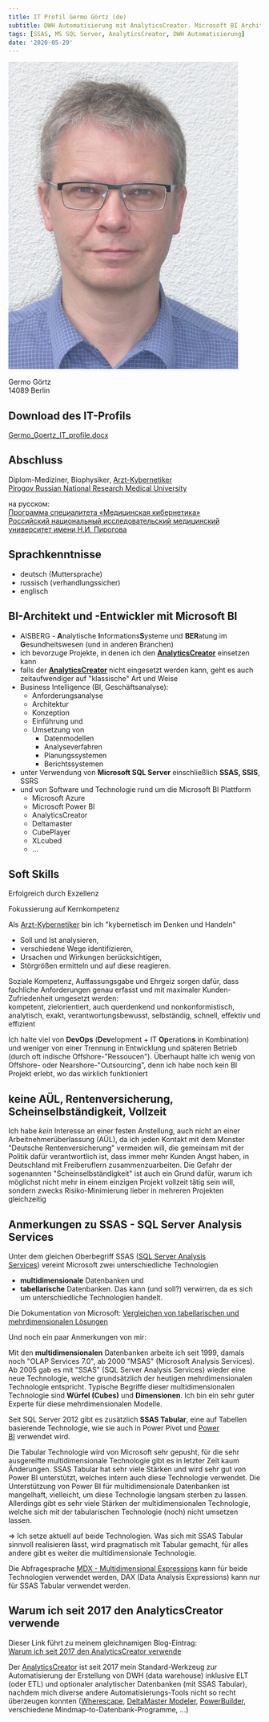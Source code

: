 ```yaml
---
title: IT Profil Germo Görtz (de)
subtitle: DWH Automatisierung mit AnalyticsCreator. Microsoft BI Architekt + Entwickler. MS SQL Server, SSAS
tags: [SSAS, MS SQL Server, AnalyticsCreator, DWH Automatisierung]
date: '2020-05-29'
---
```


![Germo Görtz](assets/img/Germo_Goertz_459x612.jpg)

Germo Görtz  
14089 Berlin

## Download des IT-Profils

[Germo_Goertz_IT_profile.docx](http://analyticscreator.aisberg.de/Germo_Goertz_IT_profile.docx)

## Abschluss

Diplom-Mediziner, Biophysiker, [Arzt-Kybernetiker](http://pirogov-university.com/academics/programs-and-degrees/undergraduate/medical-cybernetics/)  
[Pirogov Russian National Research Medical University](http://pirogov-university.com/)

на русском:  
[Программа специалитета «Медицинская кибернетика»](http://rsmu.ru/17409.html)  
[Российский национальный исследовательский медицинский университет имени Н.И. Пирогова](http://rsmu.ru/)

## Sprachkenntnisse

- deutsch (Muttersprache)
- russisch (verhandlungssicher)
- englisch

## BI-Architekt und -Entwickler mit Microsoft BI

* AISBERG - **A**nalytische **I**nformations**S**ysteme und **BER**atung im **G**esundheitswesen (und in anderen Branchen)
* ich bevorzuge Projekte, in denen ich den **[AnalyticsCreator](https://www.AnalyticsCreator.com)** einsetzen kann
* falls der **[AnalyticsCreator](https://www.AnalyticsCreator.com)** nicht eingesetzt werden kann, geht es auch zeitaufwendiger auf "klassische" Art und Weise
* Business Intelligence (BI, Geschäftsanalyse):
    * Anforderungsanalyse
    * Architektur
    * Konzeption
    * Einführung und
    * Umsetzung von
        * Datenmodellen
        * Analyseverfahren
        * Planungssystemen
        * Berichtssystemen
* unter Verwendung von **Microsoft SQL Server** einschließlich **SSAS, SSIS**, SSRS
* und von Software und Technologie rund um die Microsoft BI Plattform
    * Microsoft Azure
    * Microsoft Power BI
    * AnalyticsCreator
    * Deltamaster
    * CubePlayer
    * XLcubed
    * ...

## Soft Skills

Erfolgreich durch Exzellenz

Fokussierung auf Kernkompetenz

Als [Arzt-Kybernetiker](http://pirogov-university.com/academics/programs-and-degrees/undergraduate/medical-cybernetics/) bin ich "kybernetisch im Denken und Handeln"
* Soll und Ist analysieren,
* verschiedene Wege identifizieren,
* Ursachen und Wirkungen berücksichtigen,
* Störgrößen ermitteln und auf diese reagieren.

Soziale Kompetenz, Auffassungsgabe und Ehrgeiz sorgen dafür, dass fachliche Anforderungen genau erfasst und mit maximaler Kunden-Zufriedenheit umgesetzt werden:  
kompetent, zielorientiert, auch querdenkend und nonkonformistisch,  
analytisch, exakt, verantwortungsbewusst, selbständig, schnell, effektiv und effizient

Ich halte viel von **DevOps** (**Dev**elopment + IT **Op**eration**s** in Kombination) und weniger von einer Trennung in Entwicklung und späteren Betrieb (durch oft indische Offshore-"Ressoucen"). Überhaupt halte ich wenig von Offshore- oder Nearshore-"Outsourcing", denn ich habe noch kein BI Projekt erlebt, wo das wirklich funktioniert

## keine AÜL, Rentenversicherung, Scheinselbständigkeit, Vollzeit

Ich habe _kein_ Interesse an einer festen Anstellung, auch nicht an einer Arbeitnehmerüberlassung (AÜL), da ich jeden Kontakt mit dem Monster "Deutsche Rentenversicherung" vermeiden will, die gemeinsam mit der Politik dafür verantwortlich ist, dass immer mehr Kunden Angst haben, in Deutschland mit Freiberuflern zusammenzuarbeiten. Die Gefahr der sogenannten "Scheinselbständigkeit" ist auch ein Grund dafür, warum ich möglichst nicht mehr in einem einzigen Projekt vollzeit tätig sein will, sondern zwecks Risiko-Minimierung lieber in mehreren Projekten gleichzeitig

## Anmerkungen zu SSAS - SQL Server Analysis Services

Unter dem gleichen Oberbegriff SSAS ([SQL Server Analysis Services](http://docs.microsoft.com/de-de/analysis-services/analysis-services-overview?view=asallproducts-allversions)) vereint Microsoft zwei unterschiedliche Technologien
* **multidimensionale** Datenbanken und
* **tabellarische** Datenbanken. Das kann (und soll?) verwirren, da es sich um unterschiedliche Technologien handelt.

Die Dokumentation von Microsoft: [Vergleichen von tabellarischen und mehrdimensionalen Lösungen](http://docs.microsoft.com/de-de/analysis-services/comparing-tabular-and-multidimensional-solutions-ssas?view=asallproducts-allversions)

Und noch ein paar Anmerkungen von mir:

Mit den **multidimensionalen** Datenbanken arbeite ich seit 1999, damals noch "OLAP Services 7.0", ab 2000 "MSAS" (Microsoft Analysis Services). Ab 2005 gab es mit "SSAS" (SQL Server Analysis Services) wieder eine neue Technologie, welche grundsätzlich der heutigen mehrdimensionalen Technologie entspricht. Typische Begriffe dieser multidimensionalen Technologie sind **Würfel (Cubes)** und **Dimensionen**. Ich bin ein sehr guter Experte für diese mehrdimensionalen Modelle.

Seit SQL Server 2012 gibt es zusätzlich **SSAS Tabular**, eine auf Tabellen basierende Technologie, wie sie auch in Power Pivot und [Power BI](http://powerbi.microsoft.com/de-de/) verwendet wird.

Die Tabular Technologie wird von Microsoft sehr gepusht, für die sehr ausgereifte multidimensionale Technologie gibt es in letzter Zeit kaum Änderungen. SSAS Tabular hat sehr viele Stärken und wird sehr gut von Power BI unterstützt, welches intern auch diese Technologie verwendet. Die Unterstützung von Power BI für multidimensionale Datenbanken ist mangelhaft, vielleicht, um diese Technologie langsam sterben zu lassen. Allerdings gibt es sehr viele Stärken der multidimensionalen Technologie, welche sich mit der tabularischen Technologie (noch) nicht umsetzen lassen.

=> Ich setze aktuell auf beide Technologien. Was sich mit SSAS Tabular sinnvoll realisieren lässt, wird pragmatisch mit Tabular gemacht, für alles andere gibt es weiter die multidimensionale Technologie.

Die Abfragesprache [MDX - Multidimensional Expressions](http://de.wikipedia.org/wiki/Multidimensional_Expressions) kann für beide Technologien verwendet werden, DAX (Data Analysis Expressions) kann nur für SSAS Tabular verwendet werden.

## Warum ich seit 2017 den AnalyticsCreator verwende

Dieser Link führt zu meinem gleichnamigen Blog-Eintrag:  
[Warum ich seit 2017 den AnalyticsCreator verwende](http://analyticscreator.aisberg.de/2020-04-26-warum-analyticscreator/)

Der [AnalyticsCreator](www.AnalyticsCreator.com) ist seit 2017 mein Standard-Werkzeug zur Automatisierung der Erstellung von DWH (data warehouse) inklusive ELT (oder ETL) und optionaler analytischer Datenbanken (mit SSAS Tabular), nachdem mich diverse andere Automatisierungs-Tools nicht so recht überzeugen konnten ([Wherescape](http://www.wherescape.com/), [DeltaMaster Modeler](http://www.bissantz.de/know-how/crew/deltamaster-modeler-individuelle-datenmodel-lanpassung-nach-deploy/), [PowerBuilder](http://www.appeon.com/products/powerbuilder), verschiedene Mindmap-to-Datenbank-Programme, ...)
